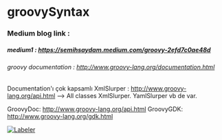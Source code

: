 # groovySyntax

### Medium blog link : 
 ##### medium1 : https://semihsaydam.medium.com/groovy-2efd7c0ae48d
 
###### groovy documentation : http://www.groovy-lang.org/documentation.html
Documentation'ı çok kapsamlı XmlSlurper : http://www.groovy-lang.org/api.html --> All classes XmlSlurper. YamlSlurper vb de var.

GroovyDoc: http://www.groovy-lang.org/api.html
GroovyGDK: http://www.groovy-lang.org/gdk.html

[![Labeler](https://github.com/SemihSaydamAndroid/groovySyntax/actions/workflows/label.yml/badge.svg)](https://github.com/SemihSaydamAndroid/groovySyntax/actions/workflows/label.yml)
